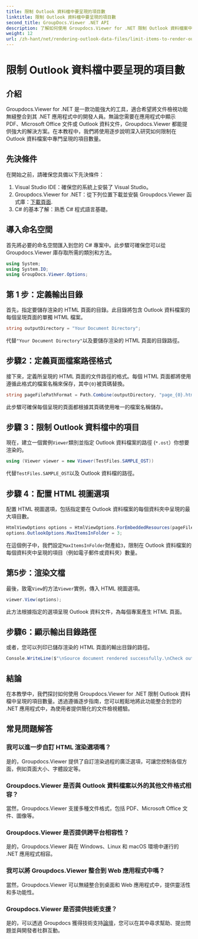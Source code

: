 ```yaml
---
title: 限制 Outlook 資料檔中要呈現的項目數
linktitle: 限制 Outlook 資料檔中要呈現的項目數
second_title: GroupDocs.Viewer .NET API
description: 了解如何使用 Groupdocs.Viewer for .NET 限制 Outlook 資料檔案中呈現的項目數量。請按照我們的步驟進行無縫整合。
weight: 12
url: /zh-hant/net/rendering-outlook-data-files/limit-items-to-render-outlook-data-files/
---
```


# 限制 Outlook 資料檔中要呈現的項目數

## 介紹
Groupdocs.Viewer for .NET 是一款功能強大的工具，適合希望將文件檢視功能無縫整合到其 .NET 應用程式中的開發人員。無論您需要在應用程式中顯示 PDF、Microsoft Office 文件或 Outlook 資料文件，Groupdocs.Viewer 都能提供強大的解決方案。在本教程中，我們將使用逐步說明深入研究如何限制在 Outlook 資料檔案中專門呈現的項目數量。
## 先決條件
在開始之前，請確保您具備以下先決條件：
1. Visual Studio IDE：確保您的系統上安裝了 Visual Studio。
2.  Groupdocs.Viewer for .NET：從下列位置下載並安裝 Groupdocs.Viewer 函式庫：[下載頁面](https://releases.groupdocs.com/viewer/net/).
3. C# 的基本了解：熟悉 C# 程式語言基礎。

## 導入命名空間
首先將必要的命名空間匯入到您的 C# 專案中。此步驟可確保您可以從 Groupdocs.Viewer 庫存取所需的類別和方法。
```csharp
using System;
using System.IO;
using GroupDocs.Viewer.Options;
```
## 第 1 步：定義輸出目錄
首先，指定要儲存渲染的 HTML 頁面的目錄。此目錄將包含 Outlook 資料檔案的每個呈現頁面的單獨 HTML 檔案。
```csharp
string outputDirectory = "Your Document Directory";
```
代替`"Your Document Directory"`以及要儲存渲染的 HTML 頁面的目錄路徑。
## 步驟2：定義頁面檔案路徑格式
接下來，定義所呈現的 HTML 頁面的文件路徑的格式。每個 HTML 頁面都將使用遵循此格式的檔案名稱來保存，其中`{0}`被頁碼替換。
```csharp
string pageFilePathFormat = Path.Combine(outputDirectory, "page_{0}.html");
```
此步驟可確保每個呈現的頁面都根據其頁碼使用唯一的檔案名稱儲存。
## 步驟 3：限制 Outlook 資料檔中的項目
現在，建立一個實例`Viewer`類別並指定 Outlook 資料檔案的路徑 (`*.ost`）你想要渲染的。
```csharp
using (Viewer viewer = new Viewer(TestFiles.SAMPLE_OST))
```
代替`TestFiles.SAMPLE_OST`以及 Outlook 資料檔的路徑。
## 步驟 4：配置 HTML 視圖選項
配置 HTML 視圖選項，包括指定要在 Outlook 資料檔案的每個資料夾中呈現的最大項目數。
```csharp
HtmlViewOptions options = HtmlViewOptions.ForEmbeddedResources(pageFilePathFormat);
options.OutlookOptions.MaxItemsInFolder = 3;
```
在這個例子中，我們設定`MaxItemsInFolder`財產給`3`，限制在 Outlook 資料檔案的每個資料夾中呈現的項目（例如電子郵件或資料夾）數量。
## 第5步：渲染文檔
最後，致電`View`的方法`Viewer`實例，傳入 HTML 視圖選項。
```csharp
viewer.View(options);
```
此方法根據指定的選項呈現 Outlook 資料文件，為每個專案產生 HTML 頁面。
## 步驟6：顯示輸出目錄路徑
或者，您可以列印已儲存渲染的 HTML 頁面的輸出目錄的路徑。
```csharp
Console.WriteLine($"\nSource document rendered successfully.\nCheck output in {outputDirectory}.");
```

## 結論
在本教學中，我們探討如何使用 Groupdocs.Viewer for .NET 限制 Outlook 資料檔中呈現的項目數量。透過遵循逐步指南，您可以輕鬆地將此功能整合到您的 .NET 應用程式中，為使用者提供簡化的文件檢視體驗。
## 常見問題解答
### 我可以進一步自訂 HTML 渲染選項嗎？
是的，Groupdocs.Viewer 提供了自訂渲染過程的廣泛選項，可讓您控制各個方面，例如頁面大小、字體設定等。
### Groupdocs.Viewer 是否與 Outlook 資料檔案以外的其他文件格式相容？
當然，Groupdocs.Viewer 支援多種文件格式，包括 PDF、Microsoft Office 文件、圖像等。
### Groupdocs.Viewer 是否提供跨平台相容性？
是的，Groupdocs.Viewer 與在 Windows、Linux 和 macOS 環境中運行的 .NET 應用程式相容。
### 我可以將 Groupdocs.Viewer 整合到 Web 應用程式中嗎？
當然，Groupdocs.Viewer 可以無縫整合到桌面和 Web 應用程式中，提供靈活性和多功能性。
### Groupdocs.Viewer 是否提供技術支援？
是的，可以透過 Groupdocs 獲得技術支持[論壇](https://forum.groupdocs.com/c/viewer/9)，您可以在其中尋求幫助、提出問題並與開發者社群互動。